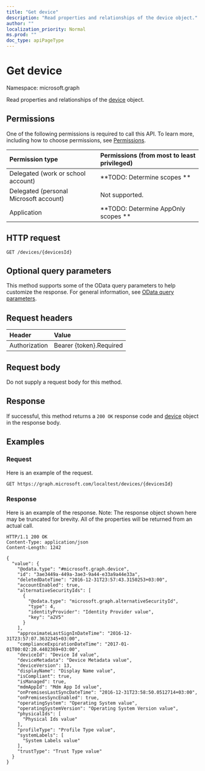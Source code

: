 ```yaml
---
title: "Get device"
description: "Read properties and relationships of the device object."
author: ""
localization_priority: Normal
ms.prod: ""
doc_type: apiPageType
---
```


# Get device

Namespace: microsoft.graph

Read properties and relationships of the [device](../resources/device.md) object.

## Permissions
One of the following permissions is required to call this API. To learn more, including how to choose permissions, see [Permissions](/concepts/permissions-reference.md).

|Permission type|Permissions (from most to least privileged)|
|:---|:---|
|Delegated (work or school account)|**TODO: Determine scopes **|
|Delegated (personal Microsoft account)|Not supported.|
|Application|**TODO: Determine AppOnly scopes **|

## HTTP request
<!-- {
  "blockType": "ignored"
}
-->
``` http
GET /devices/{devicesId}
```

## Optional query parameters
This method supports some of the OData query parameters to help customize the response. For general information, see [OData query parameters](/graph/query-parameters).

## Request headers
|Header|Value|
|:---|:---|
|Authorization|Bearer {token}.Required|

## Request body
Do not supply a request body for this method.

## Response
If successful, this method returns a `200 OK` response code and [device](../resources/device.md) object in the response body.

## Examples

### Request
Here is an example of the request.
<!-- {
  "blockType": "request",
  "name": "get_device"
}
-->
``` http
GET https://graph.microsoft.com/localtest/devices/{devicesId}
```

### Response
Here is an example of the response. Note: The response object shown here may be truncated for brevity. All of the properties will be returned from an actual call.
<!-- {
  "blockType": "response",
  "truncated": true,
  "@odata.type": "microsoft.graph.device"
}
-->
``` http
HTTP/1.1 200 OK
Content-Type: application/json
Content-Length: 1242

{
  "value": {
    "@odata.type": "#microsoft.graph.device",
    "id": "3ae3449a-449a-3ae3-9a44-e33a9a44e33a",
    "deletedDateTime": "2016-12-31T23:57:43.3150253+03:00",
    "accountEnabled": true,
    "alternativeSecurityIds": [
      {
        "@odata.type": "microsoft.graph.alternativeSecurityId",
        "type": 4,
        "identityProvider": "Identity Provider value",
        "key": "a2V5"
      }
    ],
    "approximateLastSignInDateTime": "2016-12-31T23:57:07.3632345+03:00",
    "complianceExpirationDateTime": "2017-01-01T00:02:20.4402369+03:00",
    "deviceId": "Device Id value",
    "deviceMetadata": "Device Metadata value",
    "deviceVersion": 13,
    "displayName": "Display Name value",
    "isCompliant": true,
    "isManaged": true,
    "mdmAppId": "Mdm App Id value",
    "onPremisesLastSyncDateTime": "2016-12-31T23:58:50.0512714+03:00",
    "onPremisesSyncEnabled": true,
    "operatingSystem": "Operating System value",
    "operatingSystemVersion": "Operating System Version value",
    "physicalIds": [
      "Physical Ids value"
    ],
    "profileType": "Profile Type value",
    "systemLabels": [
      "System Labels value"
    ],
    "trustType": "Trust Type value"
  }
}
```

